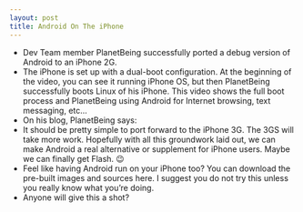```yaml
---
layout: post
title: Android On The iPhone
---
```

* Dev Team member PlanetBeing successfully ported a debug version of Android to an iPhone 2G.
* The iPhone is set up with a dual-boot configuration. At the beginning of the video, you can see it running iPhone OS, but then PlanetBeing successfully boots Linux of his iPhone. This video shows the full boot process and PlanetBeing using Android for Internet browsing, text messaging, etc…
* On his blog, PlanetBeing says:
* It should be pretty simple to port forward to the iPhone 3G. The 3GS will take more work. Hopefully with all this groundwork laid out, we can make Android a real alternative or supplement for iPhone users. Maybe we can finally get Flash. 😉
* Feel like having Android run on your iPhone too? You can download the pre-built images and sources here. I suggest you do not try this unless you really know what you’re doing.
* Anyone will give this a shot?

